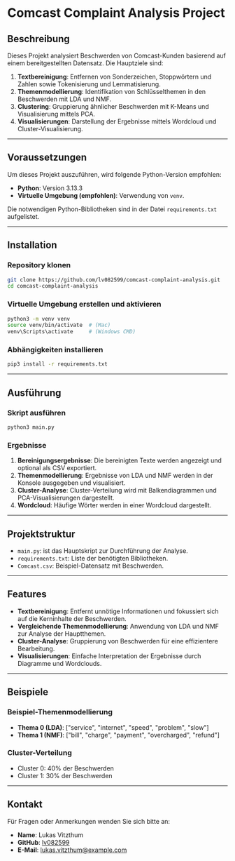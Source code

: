 # Comcast Complaint Analysis Project

## Beschreibung

Dieses Projekt analysiert Beschwerden von Comcast-Kunden basierend auf einem bereitgestellten Datensatz. Die Hauptziele sind:
1. **Textbereinigung**: Entfernen von Sonderzeichen, Stoppwörtern und Zahlen sowie Tokenisierung und Lemmatisierung.
2. **Themenmodellierung**: Identifikation von Schlüsselthemen in den Beschwerden mit LDA und NMF.
3. **Clustering**: Gruppierung ähnlicher Beschwerden mit K-Means und Visualisierung mittels PCA.
4. **Visualisierungen**: Darstellung der Ergebnisse mittels Wordcloud und Cluster-Visualisierung.

---

## Voraussetzungen

Um dieses Projekt auszuführen, wird folgende Python-Version empfohlen:
- **Python**: Version 3.13.3
- **Virtuelle Umgebung (empfohlen)**: Verwendung von `venv`.

Die notwendigen Python-Bibliotheken sind in der Datei `requirements.txt` aufgelistet.

---

## Installation

### Repository klonen
```bash
git clone https://github.com/lv082599/comcast-complaint-analysis.git
cd comcast-complaint-analysis
```

### Virtuelle Umgebung erstellen und aktivieren
```bash
python3 -m venv venv
source venv/bin/activate  # (Mac)
venv\Scripts\activate     # (Windows CMD)
```

### Abhängigkeiten installieren
```bash
pip3 install -r requirements.txt
```

---

## Ausführung

### Skript ausführen
```bash
python3 main.py
```

### Ergebnisse
1. **Bereinigungsergebnisse**: Die bereinigten Texte werden angezeigt und optional als CSV exportiert.
2. **Themenmodellierung**: Ergebnisse von LDA und NMF werden in der Konsole ausgegeben und visualisiert.
3. **Cluster-Analyse**: Cluster-Verteilung wird mit Balkendiagrammen und PCA-Visualisierungen dargestellt.
4. **Wordcloud**: Häufige Wörter werden in einer Wordcloud dargestellt.

---

## Projektstruktur
- `main.py`: ist das Hauptskript zur Durchführung der Analyse.
- `requirements.txt`: Liste der benötigten Bibliotheken.
- `Comcast.csv`: Beispiel-Datensatz mit Beschwerden.

---

## Features
- **Textbereinigung**: Entfernt unnötige Informationen und fokussiert sich auf die Kerninhalte der Beschwerden.
- **Vergleichende Themenmodellierung**: Anwendung von LDA und NMF zur Analyse der Hauptthemen.
- **Cluster-Analyse**: Gruppierung von Beschwerden für eine effizientere Bearbeitung.
- **Visualisierungen**: Einfache Interpretation der Ergebnisse durch Diagramme und Wordclouds.

---

## Beispiele

### Beispiel-Themenmodellierung
- **Thema 0 (LDA)**: ["service", "internet", "speed", "problem", "slow"]
- **Thema 1 (NMF)**: ["bill", "charge", "payment", "overcharged", "refund"]

### Cluster-Verteilung
- Cluster 0: 40% der Beschwerden
- Cluster 1: 30% der Beschwerden

---

## Kontakt

Für Fragen oder Anmerkungen wenden Sie sich bitte an:
- **Name**: Lukas Vitzthum
- **GitHub**: [lv082599](https://github.com/lv082599)
- **E-Mail**: lukas.vitzthum@example.com
